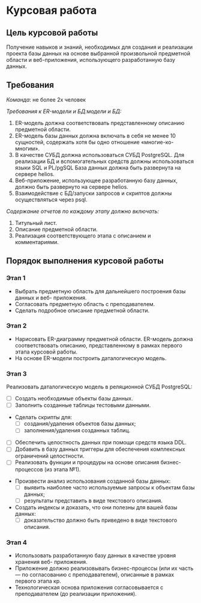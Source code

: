 # Курсовая работа

## Цель курсовой работы

Получение навыков и знаний, необходимых для создания и реализации проекта базы данных
на основе выбранной произвольной предметной области и веб-приложения, использующего
разработанную базу данных.

## Требования

*Команда*: не более 2х человек

*Требования к ER-модели и БД:модели и БД:*

1. ER-модель должна соответствовать представленному описанию предметной
   области.
2. ER-модель базы данных должна включать в себя не менее 10 сущностей,
   содержать хотя бы одно отношение «многие-ко-многим».
3. В качестве СУБД должна использоваться СУБД PostgreSQL. Для реализации БД и
   вспомогательных средств должны использоваться языки SQL и PL/pgSQL База
   данных должна быть развернута на сервере helios.
4. Веб-приложение, использующее разработанную базу данных, должно быть
   развернуто на сервере helios.
5. Взаимодействие с БД/запуски запросов и скриптов должны осуществляться через
   psql.

*Содержание отчетов по каждому этапу должно включать:*

1. Титульный лист.
2. Описание предметной области.
3. Реализация соответствующего этапа с описанием и комментариями.


## Порядок выполнения курсовой работы

### Этап 1

- Выбрать предметную область для дальнейшего построения базы данных и веб-
  приложения.
- Согласовать предметную область с преподавателем.
- Сделать подробное описание предметной области.

### Этап 2

- Нарисовать ER-диаграмму предметной области. ER-модель должна соответствовать
  описанию, представленному в рамках первого этапа курсовой работы.
- На основе ER-модели построить даталогическую модель.

### Этап 3 

Реализовать даталогическую модель в реляционной СУБД PostgreSQL:

- [ ] Создать необходимые объекты базы данных.
- [ ] Заполнить созданные таблицы тестовыми данными.
- Сделать скрипты для:
  - [ ] создания/удаления объектов базы данных;
  - [ ] заполнения/удаления созданных таблиц.
- [ ] Обеспечить целостность данных при помощи средств языка DDL.
- [ ] Добавить в базу данных триггеры для обеспечения комплексных ограничений
  целостности.
- [ ] Реализовать функции и процедуры на основе описания бизнес-процессов 
  (из этапа №1).
- Произвести анализ использования созданной базы данных:
    - [ ] выявить наиболее часто используемые запросы к объектам базы данных;
    - [ ] результаты представить в виде текстового описания.
- Создать индексы и доказать, что они полезны для вашей базы данных:
    - [ ] доказательство должно быть приведено в виде текстового описания.

### Этап 4 

- Использовать разработанную базу данных в качестве уровня хранения веб-
  приложения. 
- Приложение должно реализовывать бизнес-процессы (или их часть — по
  согласованию с преподавателем), описанные в рамках первого этапа кр. 
- Технологическая основа приложения согласовывается с преподавателем (до
  реализации приложения).


